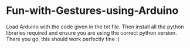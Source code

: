 # Fun-with-Gestures-using-Arduino

Load Arduino with the code given in the txt file.
Then install all the python libraries required and ensure you are using the correct python version.
There you go, this should work perfectly fine :)
